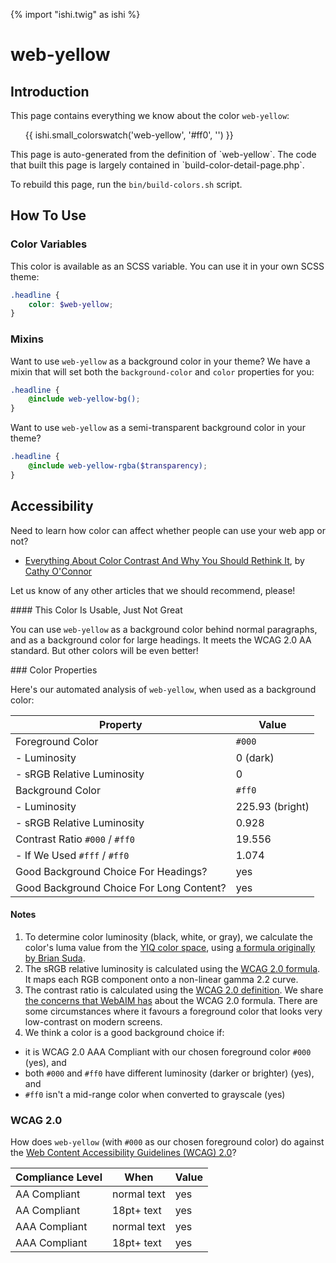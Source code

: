 {% import "ishi.twig" as ishi %}
# web-yellow

## Introduction

This page contains everything we know about the color `web-yellow`:

<div class="grid">
    <div class="cell">
        <div class="swatch">
            <ul>
                {{ ishi.small_colorswatch('web-yellow', '#ff0', '') }}
            </ul>
        </div>
    </div>
</div>

<div class="callout attention" markdown="1">
This page is auto-generated from the definition of `web-yellow`. The code that built this page is largely contained in `build-color-detail-page.php`.

To rebuild this page, run the `bin/build-colors.sh` script.
</div>

## How To Use

### Color Variables

This color is available as an SCSS variable. You can use it in your own SCSS theme:

```scss
.headline {
    color: $web-yellow;
}
```

### Mixins

Want to use `web-yellow` as a background color in your theme? We have a mixin that will set both the `background-color` and `color` properties for you:

```scss
.headline {
    @include web-yellow-bg();
}
```

Want to use `web-yellow` as a semi-transparent background color in your theme?

```scss
.headline {
    @include web-yellow-rgba($transparency);
}
```

## Accessibility

Need to learn how color can affect whether people can use your web app or not?

* [Everything About Color Contrast And Why You Should Rethink It](https://www.smashingmagazine.com/2014/10/color-contrast-tips-and-tools-for-accessibility/), by [Cathy O'Connor](http://www.twitter.com/cagocon)

Let us know of any other articles that we should recommend, please!
<div class="callout warning" markdown="1">
#### This Color Is Usable, Just Not Great

You can use `web-yellow` as a background color behind normal paragraphs, and as a background color for large headings. It meets the WCAG 2.0 AA standard. But other colors will be even better!
</div>
### Color Properties

Here's our automated analysis of `web-yellow`, when used as a background color:

Property | Value
---------|------
Foreground Color | `#000`
- Luminosity | 0 (dark)
- sRGB Relative Luminosity | 0
Background Color | `#ff0`
- Luminosity | 225.93 (bright)
- sRGB Relative Luminosity | 0.928
Contrast Ratio `#000` / `#ff0` | 19.556
- If We Used `#fff` / `#ff0` | 1.074
Good Background Choice For Headings? | yes
Good Background Choice For Long Content? | yes

#### Notes

1. To determine color luminosity (black, white, or gray), we calculate the color's luma value from the [YIQ color space](https://en.wikipedia.org/wiki/YIQ), using [a formula originally by Brian Suda](https://24ways.org/2010/calculating-color-contrast/).
1. The sRGB relative luminosity is calculated using the [WCAG 2.0 formula](https://www.w3.org/TR/WCAG20/#relativeluminancedef). It maps each RGB component onto a non-linear gamma 2.2 curve.
1. The contrast ratio is calculated using the [WCAG 2.0 definition](https://www.w3.org/TR/2008/REC-WCAG20-20081211/#contrast-ratiodef). We share [the concerns that WebAIM has](http://webaim.org/blog/wcag-2-1-feedback/) about the WCAG 2.0 formula. There are some circumstances where it favours a foreground color that looks very low-contrast on modern screens.
1. We think a color is a good background choice if:
  - it is WCAG 2.0 AAA Compliant with our chosen foreground color `#000` (yes), and
  - both `#000` and `#ff0` have different luminosity (darker or brighter) (yes), and
  - `#ff0` isn't a mid-range color when converted to grayscale (yes)

### WCAG 2.0

How does `web-yellow` (with `#000` as our chosen foreground color) do against the [Web Content Accessibility Guidelines (WCAG) 2.0](https://www.w3.org/TR/WCAG20/)?

Compliance Level | When | Value
-----------------|------|------
AA Compliant | normal text | yes
AA Compliant | 18pt+ text | yes
AAA Compliant | normal text | yes
AAA Compliant | 18pt+ text | yes